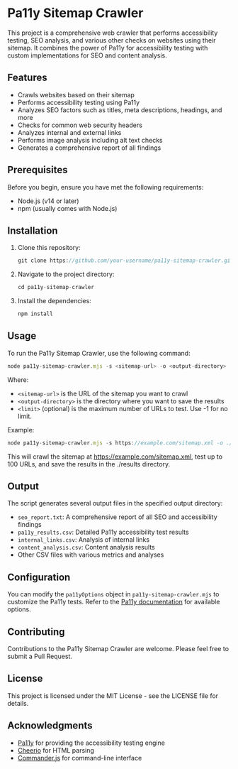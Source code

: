 # Pa11y Sitemap Crawler

This project is a comprehensive web crawler that performs accessibility testing, SEO analysis, and various other checks on websites using their sitemap. It combines the power of Pa11y for accessibility testing with custom implementations for SEO and content analysis.

## Features

- Crawls websites based on their sitemap
- Performs accessibility testing using Pa11y
- Analyzes SEO factors such as titles, meta descriptions, headings, and more
- Checks for common web security headers
- Analyzes internal and external links
- Performs image analysis including alt text checks
- Generates a comprehensive report of all findings

## Prerequisites

Before you begin, ensure you have met the following requirements:

- Node.js (v14 or later)
- npm (usually comes with Node.js)

## Installation

1. Clone this repository:

   ``` js
   git clone https://github.com/your-username/pa11y-sitemap-crawler.git
   ```

2. Navigate to the project directory:

   ``` js
   cd pa11y-sitemap-crawler
   ```

3. Install the dependencies:

   ``` js
   npm install
   ```

## Usage

To run the Pa11y Sitemap Crawler, use the following command:

``` js
node pa11y-sitemap-crawler.mjs -s <sitemap-url> -o <output-directory> [-l <limit>]
```

Where:

- `<sitemap-url>` is the URL of the sitemap you want to crawl
- `<output-directory>` is the directory where you want to save the results
- `<limit>` (optional) is the maximum number of URLs to test. Use -1 for no limit.

Example:

``` js
node pa11y-sitemap-crawler.mjs -s https://example.com/sitemap.xml -o ./results -l 100
```

This will crawl the sitemap at <https://example.com/sitemap.xml>, test up to 100 URLs, and save the results in the ./results directory.

## Output

The script generates several output files in the specified output directory:

- `seo_report.txt`: A comprehensive report of all SEO and accessibility findings
- `pa11y_results.csv`: Detailed Pa11y accessibility test results
- `internal_links.csv`: Analysis of internal links
- `content_analysis.csv`: Content analysis results
- Other CSV files with various metrics and analyses

## Configuration

You can modify the `pa11yOptions` object in `pa11y-sitemap-crawler.mjs` to customize the Pa11y tests. Refer to the [Pa11y documentation](https://github.com/pa11y/pa11y#configuration) for available options.

## Contributing

Contributions to the Pa11y Sitemap Crawler are welcome. Please feel free to submit a Pull Request.

## License

This project is licensed under the MIT License - see the LICENSE file for details.

## Acknowledgments

- [Pa11y](https://pa11y.org/) for providing the accessibility testing engine
- [Cheerio](https://cheerio.js.org/) for HTML parsing
- [Commander.js](https://github.com/tj/commander.js/) for command-line interface
